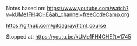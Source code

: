 

Notes based on:
https://www.youtube.com/watch?v=kUMe1FH4CHE&ab_channel=freeCodeCamp.org


https://github.com/gitdagray/html_course


Stopped at:
https://youtu.be/kUMe1FH4CHE?t=1745


